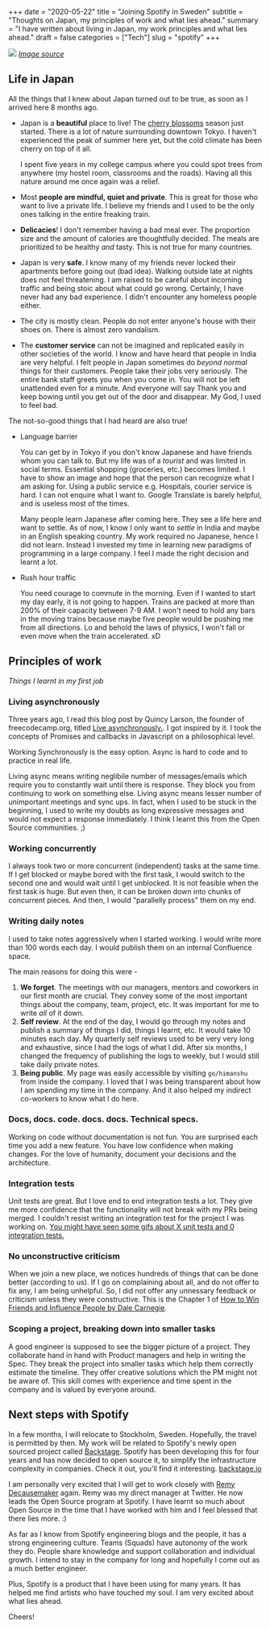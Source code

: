 +++
date = "2020-05-22"
title = "Joining Spotify in Sweden"
subtitle = "Thoughts on Japan, my principles of work and what lies ahead."
summary = "I have written about living in Japan, my work principles and what lies ahead."
draft = false
categories = ["Tech"]
slug = "spotify"
+++

![](/img/spotify.png)
[*Image source*](https://newsroom.spotify.com/media-kit/logo-and-brand-assets/)

## Life in Japan

All the things that I knew about Japan turned out to be true, as soon as I arrived here 8 months ago.

- Japan is a **beautiful** place to live! The [cherry blossoms](https://en.wikipedia.org/wiki/Cherry_blossom) season just started. There is a lot of nature surrounding downtown Tokyo. I haven't experienced the peak of summer here yet, but the cold climate has been cherry on top of it all.

    I spent five years in my college campus where you could spot trees from anywhere (my hostel room, classrooms and the roads). Having all this nature around me once again was a relief.
- Most **people are mindful, quiet and private**. This is great for those who want to live a private life. I believe my friends and I used to be the only ones talking in the entire freaking train.
- **Delicacies**! I don't remember having a bad meal ever. The proportion size and the amount of calories are thoughtfully decided. The meals are prioritized to be healthy *and* tasty. This is not true for many countries.
- Japan is very **safe**. I know many of my friends never locked their apartments before going out (bad idea). Walking outside late at nights does not feel threatening. I am raised to be careful about incoming traffic and being stoic about what could go wrong. Certainly, I have never had any bad experience. I didn't encounter any homeless people either.
- The city is mostly clean. People do not enter anyone's house with their shoes on. There is almost zero vandalism.
- The **customer service** can not be imagined and replicated easily in other societies of the world. I know and have heard that people in India are very helpful. I felt people in Japan sometimes do *beyond normal* things for their customers. People take their jobs very seriously. The entire bank staff greets you when you come in. You will not be left unattended even for a minute. And everyone will say Thank you and keep bowing until you get out of the door and disappear. My God, I used to feel bad.

The not-so-good things that I had heard are also true!
- Language barrier

    You can get by in Tokyo if you don't know Japanese and have friends whom you can talk to. But my life was of a *tourist* and was limited in social terms. Essential shopping (groceries, etc.) becomes limited. I have to show an image and hope that the person can recognize what I am asking for. Using a public service e.g. Hospitals, courier service is hard. I can not enquire what I want to. Google Translate is barely helpful, and is useless most of the times.

    Many people learn Japanese after coming here. They see a life here and want to settle. As of now, I know I only want to *settle* in India and maybe in an English speaking country. My work required no Japanese, hence I did not learn. Instead I invested my time in learning new paradigms of programming in a large company. I feel I made the right decision and learnt a lot.

- Rush hour traffic

    You need courage to commute in the morning. Even if I wanted to start my day early, it is not going to happen. Trains are packed at more than 200% of their capacity between 7-9 AM. I won't need to hold any bars in the moving trains because maybe five people would be pushing me from all directions. Lo and behold the laws of physics, I won't fall or even move when the train accelerated. xD

## Principles of work

*Things I learnt in my first job*

### Living asynchronously

Three years ago, I read this blog post by Quincy Larson, the founder of freecodecamp.org, titled [Live asynchronously.](https://www.freecodecamp.org/news/live-asynchronously-c8e7172fe7ea/). I got inspired by it. I took the concepts of Promises and callbacks in Javascript on a philosophical level.

Working Synchronously is the easy option. Async is hard to code and to practice in real life.

Living async means writing neglibile number of messages/emails which require you to constantly wait until there is response. They block you from continuing to work on something else. Living async means lesser number of unimportant meetings and sync ups. In fact, when I used to be stuck in the beginning, I used to write my doubts as long expressive messages and would not expect a response immediately. I think I learnt this from the Open Source communities. ;)

### Working concurrently

I always took two or more concurrent (independent) tasks at the same time. If I get blocked or maybe bored with the first task, I would switch to the second one and would wait until I get unblocked. It is not feasible when the first task is huge. But even then, it can be broken down into chunks of concurrent pieces. And then, I would "parallelly process" them on my end.

### Writing daily notes

I used to take notes aggressively when I started working. I would write more than 100 words each day. I would publish them on an internal Confluence space.

The main reasons for doing this were -

1. **We forget**. The meetings with our managers, mentors and coworkers in our first month are crucial. They convey some of the most important things about the company, team, project, etc. It was important for me to write *all* of it down.
2. **Self review**. At the end of the day, I would go through my notes and publish a summary of things I did, things I learnt, etc. It would take 10 minutes each day. My quarterly self reviews used to be very very long and exhaustive, since I had the logs of what I did. After six months, I changed the frequency of publishing the logs to weekly, but I would still take daily private notes.
3. **Being public**. My page was easily accessible by visiting `go/himanshu` from inside the company. I loved that I was being transparent about how I am spending my time in the company. And it also helped my indirect co-workers to know what I do here.

### Docs, docs. code. docs. docs. Technical specs.

Working on code without documentation is not fun. You are surprised each time you add a new feature. You have low confidence when making changes. For the love of humanity, document your decisions and the architecture.

### Integration tests

Unit tests are great. But I love end to end integration tests a lot. They give me more confidence that the functionality will not break with my PRs being merged. I couldn't resist writing an integration test for the project I was working on. [You might have seen some gifs about X unit tests and 0 integration tests.](https://natooktesting.wordpress.com/2017/08/24/x-unit-tests-0-integration-tests/)

### No unconstructive criticism

When we join a new place, we notices hundreds of things that can be done better (according to us). If I go on complaining about all, and do not offer to fix any, I am being unhelpful. So, I did not offer any unnessary feedback or criticism unless they were constructive.
This is the Chapter 1 of [How to Win Friends and Influence People by Dale Carnegie](https://en.wikipedia.org/wiki/How_to_Win_Friends_and_Influence_People).

### Scoping a project, breaking down into smaller tasks

A good engineer is supposed to see the bigger picture of a project. They collaborate hand in hand with Product managers and help in writing the Spec. They break the project into smaller tasks which help them correctly estimate the timeline. They offer creative solutions which the PM might not be aware of.
This skill comes with experience and time spent in the company and is valued by everyone around.

## Next steps with Spotify

In a few months, I will relocate to Stockholm, Sweden. Hopefully, the travel is permitted by then. My work will be related to Spotify's newly open sourced project called [Backstage](https://github.com/spotify/backstage). Spotify has been developing this for four years and has now decided to open source it, to simplify the infrastructure complexity in companies. Check it out, you'll find it interesting. [backstage.io](https://backstage.io/)

I am personally very excited that I will get to work closely with [Remy Decausemaker](https://www.linkedin.com/in/decause/) again. Remy was my direct manager at Twitter. He now leads the Open Source program at Spotify. I have learnt so much about Open Source in the time that I have worked with him and I feel blessed that there lies more. :)

As far as I know from Spotify engineering blogs and the people, it has a strong engineering culture. Teams (Squads) have autonomy of the work they do. People share knowledge and support collaboration and individual growth. I intend to stay in the company for long and hopefully I come out as a much better engineer.

Plus, Spotify is a product that I have been using for many years. It has helped me find artists who have touched my soul. I am very excited about what lies ahead.

Cheers!
